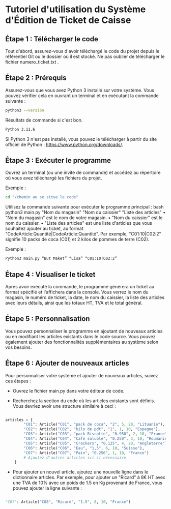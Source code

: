# Tutoriel d'utilisation du Système d'Édition de Ticket de Caisse

## Étape 1 : Télécharger le code
Tout d'abord, assurez-vous d'avoir téléchargé le code du projet depuis le référentiel Git ou le dossier où il est stocké. Ne pas oublier de télécharger le fichier numero_ticket.txt .


## Étape 2 : Prérequis
Assurez-vous que vous avez Python 3 installé sur votre système. Vous pouvez vérifier cela en ouvrant un terminal et en exécutant la commande suivante :
```bash
python3 -–version
```

Résultats de commande si c'est bon.
```bash
Python 3.11.6
```

Si Python 3 n'est pas installé, vous pouvez le télécharger à partir du site officiel de Python : https://www.python.org/downloads/.


## Étape 3 : Exécuter le programme
Ouvrez un terminal (ou une invite de commande) et accédez au répertoire où vous avez téléchargé les fichiers du projet.

Exemple : 
```bash
cd "/chemin au se situe le code"
```

Utilisez la commande suivante pour exécuter le programme principal :
bash
python3 main.py "Nom du magasin" "Nom du caissier" "Liste des articles"
    • "Nom du magasin" est le nom de votre magasin.
    • "Nom du caissier" est le nom du caissier.
    • "Liste des articles" est une liste d'articles que vous souhaitez ajouter au ticket, au format "CodeArticle:Quantité|CodeArticle:Quantité". Par exemple, "C01:10|C02:2" signifie 10 packs de coca (C01) et 2 kilos de pommes de terre (C02).

Exemple : 
```bash
Python3 main.py “But Maket” “Lisa” “C01:10|C02:2”
```

## Étape 4 : Visualiser le ticket
Après avoir exécuté la commande, le programme générera un ticket au format spécifié et l'affichera dans la console. Vous verrez le nom du magasin, le numéro de ticket, la date, le nom du caissier, la liste des articles avec leurs détails, ainsi que les totaux HT, TVA et le total général.


## Étape 5 : Personnalisation
Vous pouvez personnaliser le programme en ajoutant de nouveaux articles ou en modifiant les articles existants dans le code source. Vous pouvez également ajouter des fonctionnalités supplémentaires au système selon vos besoins.


## Étape 6 : Ajouter de nouveaux articles

Pour personnaliser votre système et ajouter de nouveaux articles, suivez ces étapes :

- Ouvrez le fichier main.py dans votre éditeur de code.

- Recherchez la section du code où les articles existants sont définis. Vous devriez avoir une structure similaire à ceci :

```python

articles = {
        "C01": Article("C01", "pack de coca", "2", 5, 20, "Lituanie"),
        "C02": Article("C02", "kilo de pdt", "1", 1, 10, "Espagne"),
        "C03": Article("C03", "pack Biscotte", "0.950", 2, 10, "France"),
        "C04": Article("C04", "Cafe soluble", "0.250", 3, 10, "Roumanie"),
        "C05": Article("C05", "Crackers", "0.125", 4, 20, "Angleterre"),
        "C06": Article("C06", "Eau", "1,5", 6, 10, "Suisse"),
        "C07": Article("C07", "Pain", "0.250", 1, 10, "France")
        # Ajoutez d'autres articles ici si nécessaire
    }
```

- Pour ajouter un nouvel article, ajoutez une nouvelle ligne dans le dictionnaire articles. Par exemple, pour ajouter un "Ricard" à 8€ HT avec une TVA de 10%  avec un poids de 1.5 en Kg provenant de France, vous pouvez ajouter la ligne suivante :

```python

"C07": Article("C08", "Ricard", "1.5", 8, 10, "France")
```
